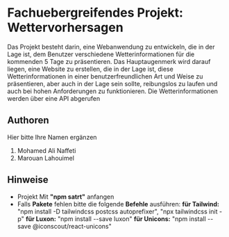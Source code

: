 # Fachuebergreifendes Projekt: Wettervorhersagen

Das Projekt besteht darin, eine Webanwendung zu entwickeln, die in der Lage ist, dem Benutzer verschiedene Wetterinformationen für die kommenden 5 Tage zu präsentieren. Das Hauptaugenmerk wird darauf liegen, eine Website zu erstellen, die in der Lage ist, diese Wetterinformationen in einer benutzerfreundlichen Art und Weise zu präsentieren, aber auch in der Lage sein sollte, reibungslos zu laufen und auch bei hohen Anforderungen zu funktionieren. Die Wetterinformationen werden über eine API abgerufen  


## Authoren

Hier bitte Ihre Namen ergänzen

1. Mohamed Ali Naffeti
2. Marouan Lahouimel


## Hinweise

- Projekt Mit **"npm satrt"** anfangen
- Falls **Pakete** fehlen bitte die folgende **Befehle** ausführen:
    **für Tailwind:** "npm install -D tailwindcss postcss autoprefixer", "npx tailwindcss init -p"
    **für Luxon:** "npm install --save luxon"
    **für Unicons:** "npm install --save @iconscout/react-unicons"
